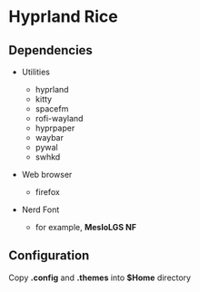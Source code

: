 # Hyprland Rice

## Dependencies

- Utilities

  - hyprland
  - kitty
  - spacefm
  - rofi-wayland
  - hyprpaper
  - waybar
  - pywal
  - swhkd

- Web browser

  - firefox

- Nerd Font

  - for example, **MesloLGS NF**

## Configuration

Copy **.config** and **.themes** into **$Home** directory
